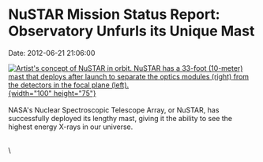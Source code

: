 NuSTAR Mission Status Report: Observatory Unfurls its Unique Mast
=================================================================

Date: 2012-06-21 21:06:00

[![Artist\'s concept of NuSTAR in orbit. NuSTAR has a 33-foot (10-meter)
mast that deploys after launch to separate the optics modules (right)
from the detectors in the focal plane
(left).](http://www.jpl.nasa.gov/images/nustar/20120217/pia15265-th.jpg){width="100"
height="75"}](http://www.jpl.nasa.gov/news/news.cfm?release=2012-183&rn=news.xml&rst=3414)\
\
NASA\'s Nuclear Spectroscopic Telescope Array, or NuSTAR, has
successfully deployed its lengthy mast, giving it the ability to see the
highest energy X-rays in our universe.

\
\

